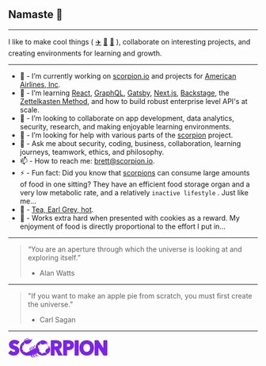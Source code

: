 ## Namaste 🖖

---

I like to make cool things ( [✈️](https://www.aa.com) [🦂](https://scorpion.io) [🍵](https://en.wikipedia.org/wiki/ISO_3103) ), collaborate on interesting projects, and creating environments for learning and growth.

---

* 🔭 - I’m currently working on [scorpion.io](https://scorpion.io) and projects for [American Airlines, Inc](https://jobs.aa.com).
* 🌱 - I’m learning [React](https://reactjs.org), [GraphQL](https://graphql.org), [Gatsby](https://www.gatsbyjs.com), [Next.js](https://nextjs.org), [Backstage](https://backstage.io), the [Zettelkasten Method](https://zettelkasten.de), and how to build robust enterprise level API's at scale.
* 👯 - I’m looking to collaborate on app development, data analytics, security, research, and making enjoyable learning environments.
* 🤔 - I’m looking for help with various parts of the [scorpion](https://github.com/scorpion/scorpion/issues) project.
* 💬 - Ask me about security, coding, business, collaboration, learning journeys, teamwork, ethics, and philosophy.
* 📫 - How to reach me: brett@scorpion.io.
* ⚡ - Fun fact: Did you know that [scorpions](https://en.wikipedia.org/wiki/Scorpion) can consume large amounts of food in one sitting? They have an efficient food storage organ and a very low metabolic rate, and a relatively `inactive lifestyle` . Just like me...
* 🍵 - [Tea, Earl Grey, hot](https://en.wikipedia.org/wiki/ISO_3103).
* 🍪 - Works extra hard when presented with cookies as a reward. My enjoyment of food is directly proportional to the effort I put in...

---

> “You are an aperture through which the universe is looking at and exploring itself.”
>
> * Alan Watts

---

> "If you want to make an apple pie from scratch, you must first create the universe."
>
> * Carl Sagan

---

![scorpion](docs/images/scorpion.png)

<!--
**brettwilcox/brettwilcox** is a ✨ _special_ ✨ repository because its `README.md` (this file) appears on your GitHub profile.

Here are some ideas to get you started:

* 🔭 I’m currently working on ...
* 🌱 I’m currently learning ...
* 👯 I’m looking to collaborate on ...
* 🤔 I’m looking for help with ...
* 💬 Ask me about ...
* 📫 How to reach me: ...
* 😄 Pronouns: ...
* ⚡ Fun fact: ...

-->
